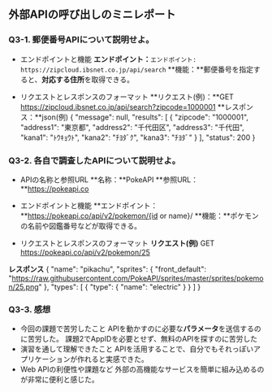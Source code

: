 ## 外部APIの呼び出しのミニレポート
### Q3-1. 郵便番号APIについて説明せよ。
* エンドポイントと機能
**エンドポイント：**`エンドポイント: https://zipcloud.ibsnet.co.jp/api/search`
**機能：**郵便番号を指定すると、**対応する住所**を取得できる。

* リクエストとレスポンスのフォーマット
**リクエスト(例)：**GET https://zipcloud.ibsnet.co.jp/api/search?zipcode=1000001
**レスポンス：**json(例)
{
  "message": null,
  "results": [
    {
      "zipcode": "1000001",
      "address1": "東京都",
      "address2": "千代田区",
      "address3": "千代田",
      "kana1": "ﾄｳｷｮｳﾄ",
      "kana2": "ﾁﾖﾀﾞｸ",
      "kana3": "ﾁﾖﾀﾞ"
    }
  ],
  "status": 200
}

### Q3-2. 各自で調査したAPIについて説明せよ。
* APIの名称と参照URL
**名称：**PokeAPI
**参照URL：**https://pokeapi.co

* エンドポイントと機能
**エンドポイント：**https://pokeapi.co/api/v2/pokemon/{id or name}/
**機能：**ポケモンの名前や図鑑番号などが取得できる。
* リクエストとレスポンスのフォーマット
**リクエスト(例)**
GET https://pokeapi.co/api/v2/pokemon/25

**レスポンス**
{
  "name": "pikachu",
  "sprites": {
    "front_default": "https://raw.githubusercontent.com/PokeAPI/sprites/master/sprites/pokemon/25.png"
  },
  "types": [
    { "type": { "name": "electric" } }
  ]
}

### Q3-3. 感想
* 今回の課題で苦労したこと
APIを動かすのに必要な**パラメータ**を送信するのに苦労した。
課題2でAppIDを必要とせず、無料のAPIを探すのに苦労した
* 演習を通して理解できたこと
APIを活用することで、自分でもそれっぽいアプリケーションが作れると実感できた。
* Web APIの利便性や課題など
外部の高機能なサービスを簡単に組み込めるのが非常に便利と感じた。
